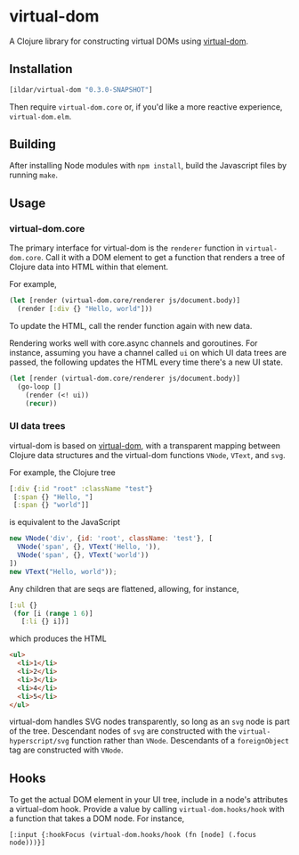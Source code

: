 # virtual-dom

A Clojure library for constructing virtual DOMs using [virtual-dom](https://github.com/Matt-Esch/virtual-dom).

## Installation

```clojure
[ildar/virtual-dom "0.3.0-SNAPSHOT"]
```

Then require `virtual-dom.core` or, if you'd like a more reactive experience, `virtual-dom.elm`.

## Building

After installing Node modules with `npm install`, build the Javascript files by running `make`.

## Usage

### virtual-dom.core

The primary interface for virtual-dom is the `renderer` function in `virtual-dom.core`. Call it with a DOM element to get a function that renders a tree of Clojure data into HTML within that element.

For example,

```clojure
(let [render (virtual-dom.core/renderer js/document.body)]
  (render [:div {} "Hello, world"]))
```

To update the HTML, call the render function again with new data.

Rendering works well with core.async channels and goroutines. For instance, assuming you have a channel called `ui` on which UI data trees are passed, the following updates the HTML every time there's a new UI state.

```clojure
(let [render (virtual-dom.core/renderer js/document.body)]
  (go-loop []
    (render (<! ui))
    (recur))
```

### UI data trees

virtual-dom is based on [virtual-dom](https://github.com/Matt-Esch/virtual-dom), with a transparent mapping between Clojure data structures and the virtual-dom functions `VNode`, `VText`, and `svg`.

For example, the Clojure tree

```clojure
[:div {:id "root" :className "test"}
 [:span {} "Hello, "]
 [:span {} "world"]]
```

is equivalent to the JavaScript

```javascript
new VNode('div', {id: 'root', className: 'test'}, [
  VNode('span', {}, VText('Hello, ')),
  VNode('span', {}, VText('world'))
])
new VText("Hello, world"));
```

Any children that are seqs are flattened, allowing, for instance,

```clojure
[:ul {}
 (for [i (range 1 6)]
   [:li {} i])]
```

which produces the HTML

```html
<ul>
  <li>1</li>
  <li>2</li>
  <li>3</li>
  <li>4</li>
  <li>5</li>
</ul>
```

virtual-dom handles SVG nodes transparently, so long as an `svg` node is part of the tree. Descendant nodes of `svg` are constructed with the `virtual-hyperscript/svg` function rather than `VNode`. Descendants of a `foreignObject` tag are constructed with `VNode`.

## Hooks

To get the actual DOM element in your UI tree, include in a node's attributes a virtual-dom hook. Provide a value by calling `virtual-dom.hooks/hook` with a function that takes a DOM node. For instance,

```
[:input {:hookFocus (virtual-dom.hooks/hook (fn [node] (.focus node)))}]
```
